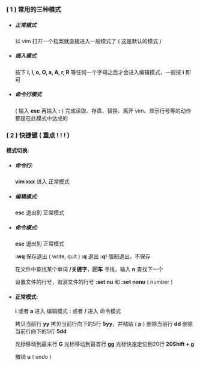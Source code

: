 ### ( 1 ) 常用的三种模式

- ##### 正常模式
	以 vim 打开一个档案就直接进入一般模式了 ( 这是默认的模式 )

- ##### 插入模式
	按下 **i, I, o, O, a, A, r, R** 等任何一个字母之后才会进入编辑模式，一般按 **i** 即可
	
- ##### 命令行模式
	( 输入 **esc** 再输入 **:** )
	完成读取、存盘、替换、离开 vim、显示行号等的动作都是在此模式中达成的

### ( 2 ) 快捷键 ( 重点 ! ! ! )

#### 模式切换:

- ##### 命令行: 
	**vim xxx**    进入 正常模式

- ##### 编辑模式: 
	**esc**    退出到 正常模式

- ##### 命令模式:  
	**esc**    退出到 正常模式
	
	**:wq**    保存退出 ( write, quit )
	**:q**      退出
	**:q!**      强制退出，不保存
	
	在文件中查找某个单词    **/关键字**，**回车** 寻找，输入 **n** 查找下一个
	
	设置文件的行号，取消文件的行号    **:set nu** 和 **:set nonu**  ( number )

- #### 正常模式: 
	**i** 或者 **a**    进入 编辑模式
	**:** 或者 **/**    进入 命令模式
	
	拷贝当前行    **yy**     拷贝当前行向下的5行    **5yy**，并粘贴 ( **p** ) 
	删除当前行    **dd**    删除当前行向下的5行    **5dd**
	
	光标移动到最末行    **G**
	光标移动到最首行    **gg**
	光标快速定位到20行    **20Shift + g** 
	
	撤销    **u**    ( undo )

